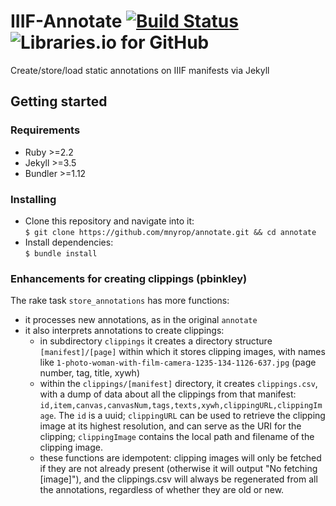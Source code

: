 # IIIF-Annotate [![Build Status](https://travis-ci.org/mnyrop/annotate.svg?branch=master)](https://travis-ci.org/mnyrop/annotate)   ![Libraries.io for GitHub](https://img.shields.io/librariesio/github/mnyrop/annotate.svg)

Create/store/load static annotations on IIIF manifests via Jekyll

## Getting started

### Requirements
- Ruby >=2.2
- Jekyll >=3.5
- Bundler >=1.12

### Installing
- Clone this repository and navigate into it:<br>
  `$ git clone https://github.com/mnyrop/annotate.git && cd annotate`
- Install dependencies:<br>
  `$ bundle install`

### Enhancements for creating clippings (pbinkley)

The rake task ```store_annotations``` has more functions:

- it processes new annotations, as in the original ```annotate```
- it also interprets annotations to create clippings:
  - in subdirectory ```clippings``` it creates a directory structure ```[manifest]/[page]```
    within which it stores clipping images, with names like ```1-photo-woman-with-film-camera-1235-134-1126-637.jpg```
    (page number, tag, title, xywh)
  - within the ```clippings/[manifest]``` directory, it creates ```clippings.csv```, with a
    dump of data about all the clippings from that manifest: ```id,item,canvas,canvasNum,tags,texts,xywh,clippingURL,clippingImage```.
    The ```id``` is a uuid; ```clippingURL``` can be used to retrieve the clipping image at its highest resolution,
    and can serve as the URI for the clipping; ```clippingImage``` contains the local path and filename of the clipping image.
  - these functions are idempotent: clipping images will only be fetched if they are not already present
    (otherwise it will output "No fetching [image]"),
    and the clippings.csv will always be regenerated from all the annotations, regardless of whether they are old or new.
 